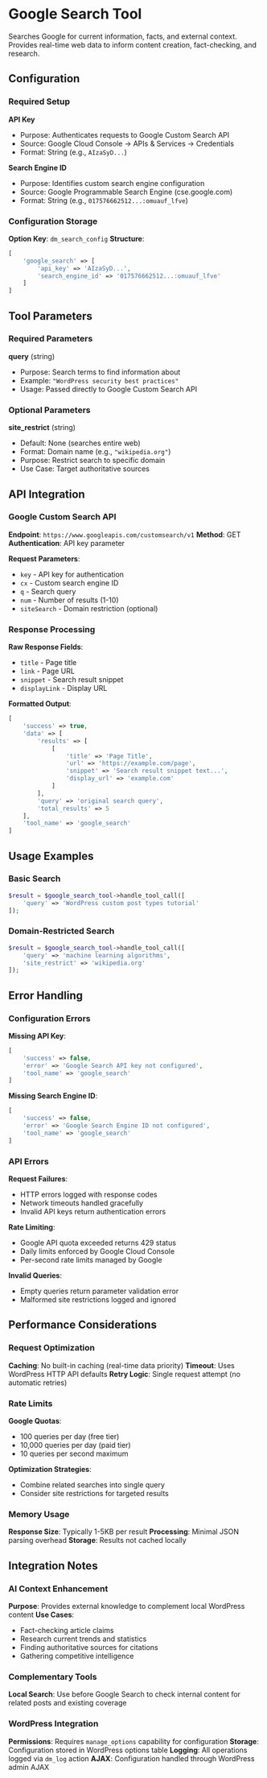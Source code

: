 # Google Search Tool

Searches Google for current information, facts, and external context. Provides real-time web data to inform content creation, fact-checking, and research.

## Configuration

### Required Setup

**API Key**
- Purpose: Authenticates requests to Google Custom Search API
- Source: Google Cloud Console → APIs & Services → Credentials
- Format: String (e.g., `AIzaSyD...`)

**Search Engine ID**
- Purpose: Identifies custom search engine configuration
- Source: Google Programmable Search Engine (cse.google.com)
- Format: String (e.g., `017576662512...:omuauf_lfve`)

### Configuration Storage

**Option Key**: `dm_search_config`
**Structure**:
```php
[
    'google_search' => [
        'api_key' => 'AIzaSyD...',
        'search_engine_id' => '017576662512...:omuauf_lfve'
    ]
]
```

## Tool Parameters

### Required Parameters

**query** (string)
- Purpose: Search terms to find information about
- Example: `"WordPress security best practices"`
- Usage: Passed directly to Google Custom Search API

### Optional Parameters

**site_restrict** (string)
- Default: None (searches entire web)
- Format: Domain name (e.g., `"wikipedia.org"`)
- Purpose: Restrict search to specific domain
- Use Case: Target authoritative sources

## API Integration

### Google Custom Search API

**Endpoint**: `https://www.googleapis.com/customsearch/v1`
**Method**: GET
**Authentication**: API key parameter

**Request Parameters**:
- `key` - API key for authentication
- `cx` - Custom search engine ID
- `q` - Search query
- `num` - Number of results (1-10)
- `siteSearch` - Domain restriction (optional)

### Response Processing

**Raw Response Fields**:
- `title` - Page title
- `link` - Page URL
- `snippet` - Search result snippet
- `displayLink` - Display URL

**Formatted Output**:
```php
[
    'success' => true,
    'data' => [
        'results' => [
            [
                'title' => 'Page Title',
                'url' => 'https://example.com/page',
                'snippet' => 'Search result snippet text...',
                'display_url' => 'example.com'
            ]
        ],
        'query' => 'original search query',
        'total_results' => 5
    ],
    'tool_name' => 'google_search'
]
```

## Usage Examples

### Basic Search

```php
$result = $google_search_tool->handle_tool_call([
    'query' => 'WordPress custom post types tutorial'
]);
```

### Domain-Restricted Search

```php
$result = $google_search_tool->handle_tool_call([
    'query' => 'machine learning algorithms',
    'site_restrict' => 'wikipedia.org'
]);
```

## Error Handling

### Configuration Errors

**Missing API Key**:
```php
[
    'success' => false,
    'error' => 'Google Search API key not configured',
    'tool_name' => 'google_search'
]
```

**Missing Search Engine ID**:
```php
[
    'success' => false,
    'error' => 'Google Search Engine ID not configured',
    'tool_name' => 'google_search'
]
```

### API Errors

**Request Failures**:
- HTTP errors logged with response codes
- Network timeouts handled gracefully
- Invalid API keys return authentication errors

**Rate Limiting**:
- Google API quota exceeded returns 429 status
- Daily limits enforced by Google Cloud Console
- Per-second rate limits managed by Google

**Invalid Queries**:
- Empty queries return parameter validation error
- Malformed site restrictions logged and ignored

## Performance Considerations

### Request Optimization

**Caching**: No built-in caching (real-time data priority)
**Timeout**: Uses WordPress HTTP API defaults
**Retry Logic**: Single request attempt (no automatic retries)

### Rate Limits

**Google Quotas**:
- 100 queries per day (free tier)
- 10,000 queries per day (paid tier)
- 10 queries per second maximum

**Optimization Strategies**:
- Combine related searches into single query
- Consider site restrictions for targeted results

### Memory Usage

**Response Size**: Typically 1-5KB per result
**Processing**: Minimal JSON parsing overhead
**Storage**: Results not cached locally

## Integration Notes

### AI Context Enhancement

**Purpose**: Provides external knowledge to complement local WordPress content
**Use Cases**:
- Fact-checking article claims
- Research current trends and statistics
- Finding authoritative sources for citations
- Gathering competitive intelligence

### Complementary Tools

**Local Search**: Use before Google Search to check internal content for related posts and existing coverage

### WordPress Integration

**Permissions**: Requires `manage_options` capability for configuration
**Storage**: Configuration stored in WordPress options table
**Logging**: All operations logged via `dm_log` action
**AJAX**: Configuration handled through WordPress admin AJAX